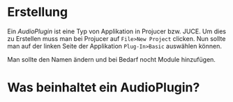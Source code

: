 # Erstellung
Ein *AudioPlugin* ist eine Typ von Applikation in Projucer bzw. JUCE.
Um dies zu Erstellen muss man bei Projucer auf `File>New Project` clicken.
Nun sollte man auf der linken Seite der Applikation `Plug-In>Basic` auswählen können.

Man sollte den Namen ändern und bei Bedarf nocht Module hinzufügen.

# Was beinhaltet ein AudioPlugin?
